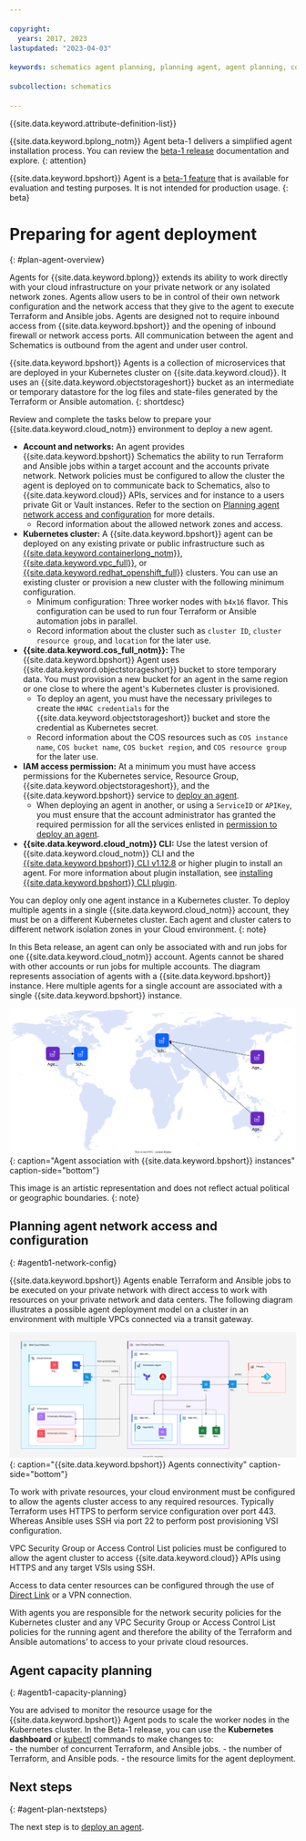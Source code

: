 ```yaml
---

copyright:
  years: 2017, 2023
lastupdated: "2023-04-03"

keywords: schematics agent planning, planning agent, agent planning, command-line, api, ui

subcollection: schematics

---
```


{{site.data.keyword.attribute-definition-list}}

{{site.data.keyword.bplong_notm}} Agent beta-1 delivers a simplified agent installation process. You can review the [beta-1 release](/docs/schematics?topic=schematics-schematics-relnotes&interface=cli#schematics-mar2223) documentation and explore. 
{: attention}

{{site.data.keyword.bpshort}} Agent is a [beta-1 feature](/docs/schematics?topic=schematics-agent-beta1-limitations) that is available for evaluation and testing purposes. It is not intended for production usage.
{: beta}

# Preparing for agent deployment
{: #plan-agent-overview}

Agents for {{site.data.keyword.bplong}} extends its ability to work directly with your cloud infrastructure on your private network or any isolated network zones. Agents allow users to be in control of their own network configuration and the network access that they give to the agent to execute Terraform and Ansible jobs. Agents are designed not to require inbound access from {{site.data.keyword.bpshort}} and the opening of inbound firewall or network access ports. All communication between the agent and Schematics is outbound from the agent and under user control.    

{{site.data.keyword.bpshort}} Agents is a collection of microservices that are deployed in your Kubernetes cluster on {{site.data.keyword.cloud}}. It uses an {{site.data.keyword.objectstorageshort}} bucket as an intermediate or temporary datastore for the log files and state-files generated by the Terraform or Ansible automation.
{: shortdesc}

Review and complete the tasks below to prepare your {{site.data.keyword.cloud_notm}} environment to deploy a new agent.

- **Account and networks:** An agent provides {{site.data.keyword.bpshort}} Schematics the ability to run Terraform and Ansible jobs within a target account and the accounts private network. Network policies must be configured to allow the cluster the agent is deployed on to communicate back to Schematics, also to {{site.data.keyword.cloud}} APIs, services and for instance to a users private Git or Vault instances. Refer to the section on [Planning agent network access and configuration](/docs/schematics?topic=schematics-plan-agent-overview#agentb1-network-config) for more details. 
   - Record information about the allowed network zones and access.    
- **Kubernetes cluster:** A {{site.data.keyword.bpshort}} agent can be deployed on any existing private or public infrastructure such as [{{site.data.keyword.containerlong_notm}}](/docs/containers?topic=containers-clusters), [{{site.data.keyword.vpc_full}}](/docs/openshift?topic=openshift-cluster-create-vpc-gen2&interface=ui), or [{{site.data.keyword.redhat_openshift_full}}](/openshift?topic=openshift-clusters) clusters. You can use an existing cluster or provision a new cluster with the following minimum configuration.
   - Minimum configuration: Three worker nodes with `b4x16` flavor. This configuration can be used to run four Terraform or Ansible automation jobs in parallel.
   - Record information about the cluster such as `cluster ID`, `cluster resource group`,  and `location` for the later use.
- **{{site.data.keyword.cos_full_notm}}:** The {{site.data.keyword.bpshort}} Agent uses {{site.data.keyword.objectstorageshort}} bucket to store temporary data. You must provision a new bucket for an agent in the same region or one close to where the agent's Kubernetes cluster is provisioned.
    - To deploy an agent, you must have the necessary privileges to create the `HMAC credentials` for the {{site.data.keyword.objectstorageshort}} bucket and store the credential as Kubernetes secret.
    - Record information about the COS resources such as `COS instance name`, `COS bucket name`, `COS bucket region`, and `COS resource group` for the later use.
- **IAM access permission:** At a minimum you must have access permissions for the Kubernetes service, Resource Group, {{site.data.keyword.objectstorageshort}}, and the {{site.data.keyword.bpshort}} service to [deploy an agent](/docs/schematics?topic=schematics-deploy-agent-overview&interface=cli).
    - When deploying an agent in another, or using a `ServiceID` or `APIKey`, you must ensure that the account administrator has granted the required permission for all the services enlisted in [permission to deploy an agent](/docs/schematics?topic=schematics-access#agent-permissions).
- **{{site.data.keyword.cloud_notm}} CLI:** Use the latest version of {{site.data.keyword.cloud_notm}} CLI and the [{{site.data.keyword.bpshort}} CLI v1.12.8](/docs/schematics?topic=schematics-setup-cli#install-schematics-plugin) or higher plugin to install an agent. For more information about plugin installation, see [installing {{site.data.keyword.bpshort}} CLI plugin](/docs/schematics?topic=schematics-setup-cli#install-schematics-plugin).

You can deploy only one agent instance in a Kubernetes cluster. To deploy multiple agents in a single {{site.data.keyword.cloud_notm}} account, they must be on a different Kubernetes cluster. Each agent and cluster caters to different network isolation zones in your Cloud environment.
{: note}

In this Beta release, an agent can only be associated with and run jobs for one {{site.data.keyword.cloud_notm}} account. Agents cannot be shared with other accounts or run jobs for multiple accounts. The diagram represents association of agents with a {{site.data.keyword.bpshort}} instance. Here multiple agents for a single account are associated with a single {{site.data.keyword.bpshort}} instance.

![Agent association with {{site.data.keyword.bpshort}} instances](images/new/sc-agents-world.svg){: caption="Agent association with {{site.data.keyword.bpshort}} instances" caption-side="bottom"}

This image is an artistic representation and does not reflect actual political or geographic boundaries. {: note}


## Planning agent network access and configuration
{: #agentb1-network-config}

{{site.data.keyword.bpshort}} Agents enable Terraform and Ansible jobs to be executed on your private network with direct access to work with resources on your private network and data centers. The following diagram illustrates a possible agent deployment model on a cluster in an environment with multiple VPCs connected via a transit gateway. 

![{{site.data.keyword.bpshort}} Agents connectivity](images/new/sc-agents-network.svg){: caption="{{site.data.keyword.bpshort}} Agents connectivity" caption-side="bottom"}

To work with private resources, your cloud environment must be configured to allow the agents cluster access to any required resources. Typically Terraform uses HTTPS to perform service configuration over port 443. Whereas Ansible uses SSH via port 22 to perform post provisioning VSI configuration.   

VPC Security Group or Access Control List policies must be configured to allow the agent cluster to access {{site.data.keyword.cloud}} APIs using HTTPS and any target VSIs using SSH. 

Access to data center resources can be configured through the use of [Direct Link](docs/dl?topic=dl-dl-about) or a VPN connection.   

With agents you are responsible for the network security policies for the Kubernetes cluster and any VPC Security Group or Access Control List policies for the running agent and therefore the ability of the Terraform and Ansible automations’ to access to your private cloud resources.

## Agent capacity planning 
{: #agentb1-capacity-planning}

You are advised to monitor the resource usage for the {{site.data.keyword.bpshort}} Agent pods to scale the worker nodes in the Kubernetes cluster. In the Beta-1 release, you can use the **Kubernetes dashboard** or [kubectl](/docs/containers?topic=containers-cs_cli_install#kubectl) commands to make changes to:   
    - the number of concurrent Terraform, and Ansible jobs.
    - the number of Terraform, and Ansible pods.
    - the resource limits for the agent deployment.


## Next steps
{: #agent-plan-nextsteps}

The next step is to [deploy an agent](/docs/schematics?topic=schematics-deploy-agent-overview).
